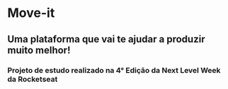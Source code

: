 # Move-it
## Uma plataforma que vai te ajudar a produzir muito melhor!

### Projeto de estudo realizado na 4° Edição da Next Level Week da Rocketseat
